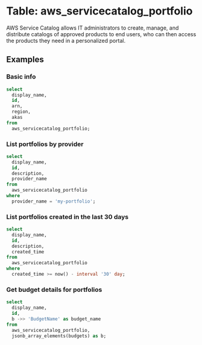 # Table: aws_servicecatalog_portfolio

AWS Service Catalog allows IT administrators to create, manage, and distribute catalogs of approved products to end users, who can then access the products they need in a personalized portal.

## Examples

### Basic info

```sql
select
  display_name,
  id,
  arn,
  region,
  akas
from
  aws_servicecatalog_portfolio;
```

### List portfolios by provider

```sql
select
  display_name,
  id,
  description,
  provider_name
from
  aws_servicecatalog_portfolio
where
  provider_name = 'my-portfolio';
```

### List portfolios created in the last 30 days

```sql
select
  display_name,
  id,
  description,
  created_time
from
  aws_servicecatalog_portfolio
where
  created_time >= now() - interval '30' day;
```

### Get budget details for portfolios

```sql
select
  display_name,
  id,
  b ->> 'BudgetName' as budget_name
from
  aws_servicecatalog_portfolio,
  jsonb_array_elements(budgets) as b;
```